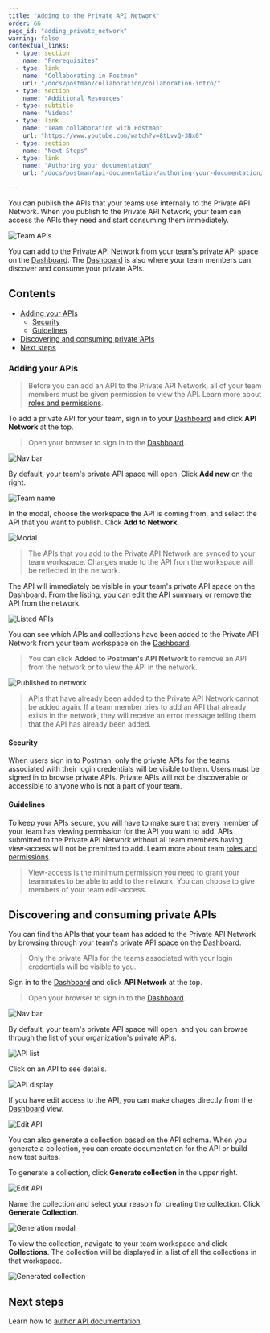 ```yaml
---
title: "Adding to the Private API Network"
order: 66
page_id: "adding_private_network"
warning: false
contextual_links:
  - type: section
    name: "Prerequisites"
  - type: link
    name: "Collaborating in Postman"
    url: "/docs/postman/collaboration/collaboration-intro/"
  - type: section
    name: "Additional Resources"
  - type: subtitle
    name: "Videos"
  - type: link
    name: "Team collaboration with Postman"
    url: "https://www.youtube.com/watch?v=8tLvvQ-3Nx0"
  - type: section
    name: "Next Steps"
  - type: link
    name: "Authoring your documentation"
    url: "/docs/postman/api-documentation/authoring-your-documentation/"

---
```


You can publish the APIs that your teams use internally to the Private API Network. When you publish to the Private API Network, your team can access the APIs they need and start consuming them immediately.

![Team APIs](https://assets.postman.com/postman-docs/Internal+Network+Explore.jpg)

You can add to the Private API Network from your team's private API space on the [Dashboard](go.postman.co). The [Dashboard](go.postman.co) is also where your team members can discover and consume your private APIs.

## Contents

* [Adding your APIs](#adding-your-apis)
    * [Security](#security)
    * [Guidelines](#guidelines)
* [Discovering and consuming private APIs](#discovering-and-consuming-private-apis)
* [Next steps](#next-steps)

### Adding your APIs

> Before you can add an API to the Private API Network, all of your team members must be given permission to view the API. Learn more about [roles and permissions](/docs/postman/collaboration/roles-and-permissions/).

To add a private API for your team, sign in to your [Dashboard](go.postman.co) and click **API Network** at the top.

> Open your browser to sign in to the [Dashboard](go.postman.co).

![Nav bar](https://assets.postman.com/postman-docs/Network+in+nav+bar.jpg)

By default, your team's private API space will open. Click **Add new** on the right.

![Team name](https://assets.postman.com/postman-docs/Add+new+button.jpg)

In the modal, choose the workspace the API is coming from, and select the API that you want to publish. Click **Add to Network**.

![Modal](https://assets.postman.com/postman-docs/Add+to+network+modal.jpg)

> The APIs that you add to the Private API Network are synced to your team workspace. Changes made to the API from the workspace will be reflected in the network.

The API will immediately be visible in your team's private API space on the [Dashboard](go.postman.co). From the listing, you can edit the API summary or remove the API from the network.

![Listed APIs](https://assets.postman.com/postman-docs/Private+API+listing+and+modifying.jpg)

You can see which APIs and collections have been added to the Private API Network from your team workspace on the [Dashboard](go.postman.co).

> You can click **Added to Postman's API Network** to remove an API from the network or to view the API in the network.

![Published to network](https://assets.postman.com/postman-docs/Added+to+private+network.jpg)

> APIs that have already been added to the Private API Network cannot be added again. If a team member tries to add an API that already exists in the network, they will receive an error message telling them that the API has already been added.

#### Security

When users sign in to Postman, only the private APIs for the teams associated with their login credentials will be visible to them. Users must be signed in to browse private APIs. Private APIs will not be discoverable or accessible to anyone who is not a part of your team.

#### Guidelines

To keep your APIs secure, you will have to make sure that every member of your team has viewing permission for the API you want to add. APIs submitted to the Private API Network without all team members having view-access will not be premitted to add. Learn more about team [roles and permissions](/docs/postman/collaboration/roles-and-permissions/).

> View-access is the minimum permission you need to grant your teammates to be able to add to the network. You can choose to give members of your team edit-access.

## Discovering and consuming private APIs

You can find the APIs that your team has added to the Private API Network by browsing through your team's private API space on the [Dashboard](go.postman.co).

> Only the private APIs for the teams associated with your login credentials will be visible to you.

Sign in to the [Dashboard](go.postman.co) and click **API Network** at the top.

> Open your browser to sign in to the [Dashboard](go.postman.co).

![Nav bar](https://assets.postman.com/postman-docs/Network+in+nav+bar.jpg)

By default, your team's private API space will open, and you can browse through the list of your organization's private APIs.

![API list](https://assets.postman.com/postman-docs/Private+API+listings.jpg)

Click on an API to see details.

![API display](https://assets.postman.com/postman-docs/Private+API+display.jpg)

If you have edit access to the API, you can make chages directly from the [Dashboard](go.postman.co) view.

![Edit API](https://assets.postman.com/postman-docs/Private+API+gif.gif)

You can also generate a collection based on the API schema. When you generate a collection, you can create documentation for the API or build new test suites.

To generate a collection, click **Generate collection** in the upper right.

![Edit API](https://assets.postman.com/postman-docs/Generate+collection+button.jpg)

Name the collection and select your reason for creating the collection. Click **Generate Collection**.

![Generation modal](https://assets.postman.com/postman-docs/Collection+generation+modal.jpg)

To view the collection, navigate to your team workspace and click **Collections**. The collection will be displayed in a list of all the collections in that workspace.

![Generated collection](https://assets.postman.com/postman-docs/Generated+collection+on+dashboard.jpg)

## Next steps

Learn how to [author API documentation](/docs/postman/api-documentation/authoring-your-documentation/).
